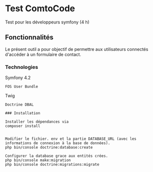 # Test ComtoCode

Test pour les développeurs symfony (4 h)

## Fonctionnalités

Le présent outil a pour objectif de permettre aux utilisateurs connectés d'accéder à un formulaire de contact. 


### Technologies

Symfony 4.2
```
FOS User Bundle 
```
Twig 
```
Doctrine DBAL

### Installation

Installer les dépendances via
composer install


Modifier le fichier. env et la partie DATABASE_URL (avec les informations de connexion à la base de données).  
php bin/console doctrine:database:create

Configurer la database grace aux entités crées.
php bin/console make:migration
php bin/console doctrine:migrations:migrate



